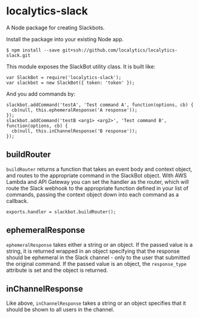 # localytics-slack

A Node package for creating Slackbots.

Install the package into your existing Node app.

    $ npm install --save git+ssh://github.com/localytics/localytics-slack.git

This module exposes the SlackBot utility class. It is built like:

    var SlackBot = require('localytics-slack');
    var slackbot = new SlackBot({ token: 'token' });

And you add commands by:

    slackbot.addCommand('testA', 'Test command A', function(options, cb) {
      cb(null, this.ephemeralResponse('A response'));
    });
    slackbot.addCommand('testB <arg1> <arg2>', 'Test command B', function(options, cb) {
      cb(null, this.inChannelResponse('B response'));
    });

## buildRouter

`buildRouter` returns a function that takes an event body and context object, and routes to the appropriate command in the SlackBot object. With AWS Lambda and API Gateway you can set the handler as the router, which will route the Slack webhook to the appropriate function defined in your list of commands, passing the context object down into each command as a callback.

    exports.handler = slackbot.buildRouter();

## ephemeralResponse

`ephemeralResponse` takes either a string or an object. If the passed value is a string, it is returned wrapped in an object specifying that the response should be ephemeral in the Slack channel - only to the user that submitted the original command. If the passed value is an object, the `response_type` attribute is set and the object is returned.

## inChannelResponse

Like above, `inChannelResponse` takes a string or an object specifies that it should be shown to all users in the channel.
